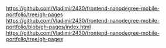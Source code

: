 https://github.com/Vladimir2430/frontend-nanodegree-mobile-portfolio/tree/gh-pages </br>
https://github.com/Vladimir2430/frontend-nanodegree-mobile-portfolio/blob/gh-pages/index.html </br>
https://github.com/Vladimir2430/frontend-nanodegree-mobile-portfolio/tree/gh-pages </br>
